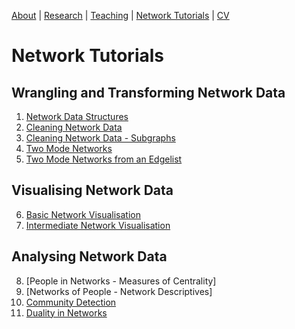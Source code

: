 [About](https://Tom-R-Leppard.github.io/) | [Research](/research.md) | [Teaching](/teaching.md) | [Network Tutorials](/network_tutorials.md) | [CV](/cv.pdf)

# Network Tutorials
## Wrangling and Transforming Network Data
1. [Network Data Structures](/Network-Data-Structures_READING.html)
2. [Cleaning Network Data](/Cleaning-Network-Data.html)
3. [Cleaning Network Data - Subgraphs](/Cleaning-Network-Data-2_Subgraphs.html)
4. [Two Mode Networks](Harry-Potter_Two_Mode.html)
5. [Two Mode Networks from an Edgelist](/Harry-Potter_Two_Mode-Edgelists.html)
   
## Visualising Network Data
6. [Basic Network Visualisation](/Visualisations_Basic.html)
7. [Intermediate Network Visualisation](/Visualisations_intermediate.html)
   
## Analysing Network Data
8. [People in Networks - Measures of Centrality]
9. [Networks of People - Network Descriptives]
10. [Community Detection](/Community-Detection-in-Networks.html)
11. [Duality in Networks](/Duality_Two-Mode-Network-Projection.html)

